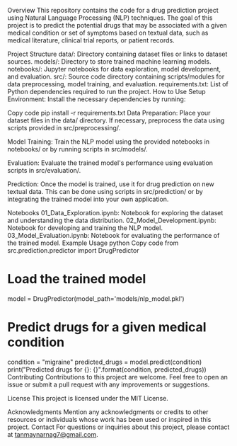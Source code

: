 Overview
This repository contains the code for a drug prediction project using Natural Language Processing (NLP) techniques. 
The goal of this project is to predict the potential drugs that may be associated with a given medical condition or set of symptoms based on textual data, such as medical literature, 
clinical trial reports, or patient records.

Project Structure
data/: Directory containing dataset files or links to dataset sources.
models/: Directory to store trained machine learning models.
notebooks/: Jupyter notebooks for data exploration, model development, and evaluation.
src/: Source code directory containing scripts/modules for data preprocessing, model training, and evaluation.
requirements.txt: List of Python dependencies required to run the project.
How to Use
Setup Environment: Install the necessary dependencies by running:

Copy code
pip install -r requirements.txt
Data Preparation: Place your dataset files in the data/ directory. If necessary, preprocess the data using scripts provided in src/preprocessing/.

Model Training: Train the NLP model using the provided notebooks in notebooks/ or by running scripts in src/models/.

Evaluation: Evaluate the trained model's performance using evaluation scripts in src/evaluation/.

Prediction: Once the model is trained, use it for drug prediction on new textual data. This can be done using scripts in src/prediction/ or by integrating the trained model into your own application.

Notebooks
01_Data_Exploration.ipynb: Notebook for exploring the dataset and understanding the data distribution.
02_Model_Development.ipynb: Notebook for developing and training the NLP model.
03_Model_Evaluation.ipynb: Notebook for evaluating the performance of the trained model.
Example Usage
python
Copy code
from src.prediction.predictor import DrugPredictor

# Load the trained model
model = DrugPredictor(model_path='models/nlp_model.pkl')

# Predict drugs for a given medical condition
condition = "migraine"
predicted_drugs = model.predict(condition)
print("Predicted drugs for {}: {}".format(condition, predicted_drugs))
Contributing
Contributions to this project are welcome. Feel free to open an issue or submit a pull request with any improvements or suggestions.

License
This project is licensed under the MIT License.

Acknowledgments
Mention any acknowledgments or credits to other resources or individuals whose work has been used or inspired in this project.
Contact
For questions or inquiries about this project, please contact at tanmaynarnag7@gmail.com.
